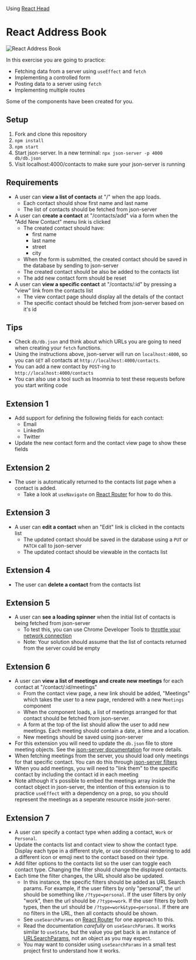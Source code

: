 Using [React Head](https://github.com/nfl/react-helmet)

# React Address Book

![React Address Book](./images/address-book.gif)

In this exercise you are going to practice:

- Fetching data from a server using `useEffect` and `fetch`
- Implementing a controlled form
- Posting data to a server using `fetch`
- Implementing multiple routes

Some of the components have been created for you.

## Setup

1. Fork and clone this repository
2. `npm install`
3. `npm start`
4. Start json-server. In a new terminal: `npx json-server -p 4000 db/db.json`
5. Visit localhost:4000/contacts to make sure your json-server is running

## Requirements

- A user can **view a list of contacts** at "/" when the app loads.
  - Each contact should show first name and last name
  - The list of contacts should be fetched from json-server
- A user can **create a contact** at "/contacts/add" via a form when the "Add New Contact" menu link is clicked
  - The created contact should have:
    - first name
    - last name
    - street
    - city
  - When the form is submitted, the created contact should be saved in the database by sending to json-server
  - The created contact should be also be added to the contacts list
  - The add new contact form should be reset
- A user can **view a specific contact** at "/contacts/:id" by pressing a "view" link from the contacts list
  - The view contact page should display all the details of the contact
  - The specific contact should be fetched from json-server based on it's id

## Tips

- Check `db/db.json` and think about which URLs you are going to need when creating your `fetch` functions.
- Using the instructions above, json-server will run on `localhost:4000`, so you can `GET` all contacts at `http://localhost:4000/contacts`.
- You can add a new contact by `POST`-ing to `http://localhost:4000/contacts`
- You can also use a tool such as Insomnia to test these requests before you start writing code

## Extension 1

- Add support for defining the following fields for each contact:
  - Email
  - LinkedIn
  - Twitter
- Update the new contact form and the contact view page to show these fields

## Extension 2

- The user is automatically returned to the contacts list page when a contact is added.
  - Take a look at `useNavigate` on [React Router](https://reactrouter.com/docs/en/v6/getting-started/overview#navigation) for how to do this.

## Extension 3

- A user can **edit a contact** when an "Edit" link is clicked in the contacts list
  - The updated contact should be saved in the database using a `PUT` or `PATCH` call to json-server
  - The updated contact should be viewable in the contacts list

## Extension 4

- The user can **delete a contact** from the contacts list

## Extension 5

- A user can **see a loading spinner** when the initial list of contacts is being fetched from json-server
  - To test this, you can use Chrome Developer Tools to [throttle your network connection](https://developer.chrome.com/docs/devtools/network/reference/#throttling)
  - Note: Your solution should assume that the list of contacts returned from the server could be empty

## Extension 6

- A user can **view a list of meetings and create new meetings** for each contact at "/contact/:id/meetings"
  - From the contact view page, a new link should be added, "Meetings" which takes the user to a new page, rendered with a new `Meetings` component
  - When the component loads, a list of meetings arranged for that contact should be fetched from json-server.
  - A form at the top of the list should allow the user to add new meetings. Each meeting should contain a date, a time and a location.
  - New meetings should be saved using json-server
- For this extension you will need to update the `db.json` file to store meeting objects. See the [json-server documentation](https://github.com/typicode/json-server#getting-started) for more details.
- When fetching meetings from the server, you should load only meetings for that specific contact. You can do this through [json-server filters](https://github.com/typicode/json-server#filter)
- When you add meetings, you will need to "link them" to the specific contact by including the contact id in each meeting
- Note although it's possible to embed the meetings array inside the contact object in json-server, the intention of this extension is to practice `useEffect` with a dependency on a prop, so you should represent the meetings as a seperate resource inside json-serer.

## Extension 7

- A user can specify a contact type when adding a contact, `Work` or `Personal`.
- Update the contacts list and contact view to show the contact type. Display each type in a different style, or use conditional rendering to add a different icon or emoji next to the contact based on their type.
- Add filter options to the contacts list so the user can toggle each contact type. Changing the filter should change the displayed contacts.
- Each time the filter changes, the URL should also be updated.
  - In this instance, the specific filters should be added as URL Search params. For example, if the user filters by only "personal", the url should be something like `/?type=personal`. If the user filters by only "work", then the url should be `/?type=work`. If the user filters by both types, then the url should be `/?type=work&type=personal`. If there are no filters in the URL, then all contacts should be shown.
  - See `useSearchParams` on [React Router](https://reactrouter.com/docs/en/v6/getting-started/tutorial#search-params) for one approach to this.
  - Read the documentation _carefully_ on `useSearchParams`. It works similar to `useState`, but the value you get back is an instance of [URLSearchParams](https://developer.mozilla.org/en-US/docs/Web/API/URLSearchParams), not an object as you may expect.
  - You may want to consider using `useSearchParams` in a small test project first to understand how it works.
